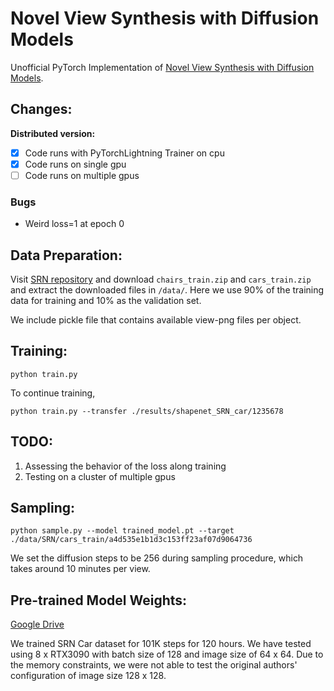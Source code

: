 # Novel View Synthesis with Diffusion Models

Unofficial PyTorch Implementation of [Novel View Synthesis with Diffusion Models](https://3d-diffusion.github.io/).

## Changes:

**Distributed version:**
- [x] Code runs with PyTorchLightning Trainer on cpu
- [x] Code runs on single gpu
- [ ] Code runs on multiple gpus

### Bugs
- Weird loss=1 at epoch 0

## Data Preparation:

Visit [SRN repository](https://github.com/vsitzmann/scene-representation-networks) and download `chairs_train.zip` and `cars_train.zip` and extract the downloaded files in `/data/`. Here we use 90% of the training data for training and 10% as the validation set.

We include pickle file that contains available view-png files per object. 

## Training:

```
python train.py
```

To continue training, 

```
python train.py --transfer ./results/shapenet_SRN_car/1235678
```

## TODO:
1. Assessing the behavior of the loss along training
2. Testing on a cluster of multiple gpus

## Sampling:

```
python sample.py --model trained_model.pt --target ./data/SRN/cars_train/a4d535e1b1d3c153ff23af07d9064736
```

We set the diffusion steps to be 256 during sampling procedure, which takes around 10 minutes per view. 

## Pre-trained Model Weights:

[Google Drive](https://drive.google.com/file/d/1GarX4DA2FNPHeAUbzSkV1RuJC0Ci-SE5/view?usp=sharing)

We trained SRN Car dataset for 101K steps for 120 hours. We have tested using 8 x RTX3090 with batch size of 128 and image size of 64 x 64. Due to the memory constraints, we were not able to test the original authors' configuration of image size 128 x 128.
